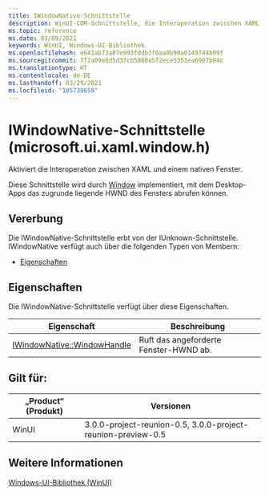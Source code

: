 ```yaml
---
title: IWindowNative-Schnittstelle
description: WinUI-COM-Schnittstelle, die Interoperation zwischen XAML und einem nativen Fenster bereitstellt.
ms.topic: reference
ms.date: 03/09/2021
keywords: WinUI, Windows-UI-Bibliothek
ms.openlocfilehash: e641ab73a87e993fddb3f6aa8b90a0149744b99f
ms.sourcegitcommit: 7f2a09e8d5d37cb5860a5f2ece5351ea6907b94c
ms.translationtype: HT
ms.contentlocale: de-DE
ms.lasthandoff: 03/29/2021
ms.locfileid: "105730659"
---
```

# <a name="iwindownative-interface-microsoftuixamlwindowh"></a>IWindowNative-Schnittstelle (microsoft.ui.xaml.window.h)

Aktiviert die Interoperation zwischen XAML und einem nativen Fenster.

Diese Schnittstelle wird durch [Window](/windows/winui/api/microsoft.ui.xaml.window) implementiert, mit dem Desktop-Apps das zugrunde liegende HWND des Fensters abrufen können.

## <a name="inheritance"></a>Vererbung

Die IWindowNative-Schnittstelle erbt von der IUnknown-Schnittstelle. IWindowNative verfügt auch über die folgenden Typen von Membern:

- [Eigenschaften](#properties)

## <a name="properties"></a>Eigenschaften

Die IWindowNative-Schnittstelle verfügt über diese Eigenschaften.

| Eigenschaft | Beschreibung |
| --- | --- |
| [IWindowNative::WindowHandle](iwindownative-windowhandle.md) | Ruft das angeforderte Fenster-HWND ab. |

## <a name="applies-to"></a>Gilt für:

| „Product“ (Produkt) | Versionen |
| --- | --- |
| WinUI | 3.0.0-project-reunion-0.5, 3.0.0-project-reunion-preview-0.5 |

## <a name="see-also"></a>Weitere Informationen

[Windows-UI-Bibliothek (WinUI)](../index.md)
